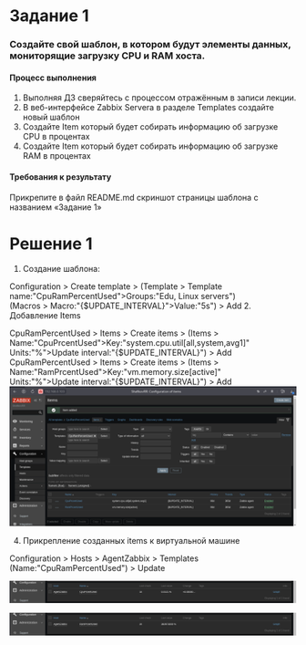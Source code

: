 # Задание 1

### Создайте свой шаблон, в котором будут элементы данных, мониторящие загрузку CPU и RAM хоста.

#### Процесс выполнения

1. Выполняя ДЗ сверяйтесь с процессом отражённым в записи лекции.
2. В веб-интерфейсе Zabbix Servera в разделе Templates создайте новый шаблон
3. Создайте Item который будет собирать информацию об загрузке CPU в процентах
4. Создайте Item который будет собирать информацию об загрузке RAM в процентах

#### Требования к результату

Прикрепите в файл README.md скриншот страницы шаблона с названием «Задание 1»

# Решение 1

1. Создание шаблона:

Configuration > Create template > (Template > Template name:"CpuRamPercentUsed">Groups:"Edu, Linux servers") \
                                  (Macros > Macro:"{$UPDATE_INTERVAL}">Value:"5s") > Add
2. Добавление Items

CpuRamPercentUsed > Items > Create items > (Items > Name:"CpuPrcentUsed">Key:"system.cpu.util[all,system,avg1]" \
                                            Units:"%">Update interval:"{$UPDATE_INTERVAL}") > Add
CpuRamPercentUsed > Items > Create items > (Items > Name:"RamPrcentUsed">Key:"vm.memory.size[active]" \
                                            Units:"%">Update interval:"{$UPDATE_INTERVAL}") > Add
![new_items](img/new-items.png)

4. Прикрепление созданных items к виртуальной машине

Configuration > Hosts > AgentZabbix > Templates (Name:"CpuRamPercentUsed") > Update

![latest_data_cpu](img/CpuPrcentUsed.png)

![latest_data_ram](img/RamPrcentUsed.png)
